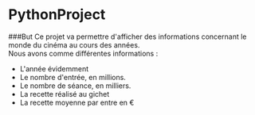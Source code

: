 # PythonProject

###But
Ce projet va permettre d'afficher des informations concernant le monde du cinéma au cours des années. 
<br>Nous avons comme différentes informations : 
- L'année évidemment
- Le nombre d'entrée, en millions. 
- Le nombre de séance, en milliers. 
- La recette réalisé au gichet
- La recette moyenne par entre en €